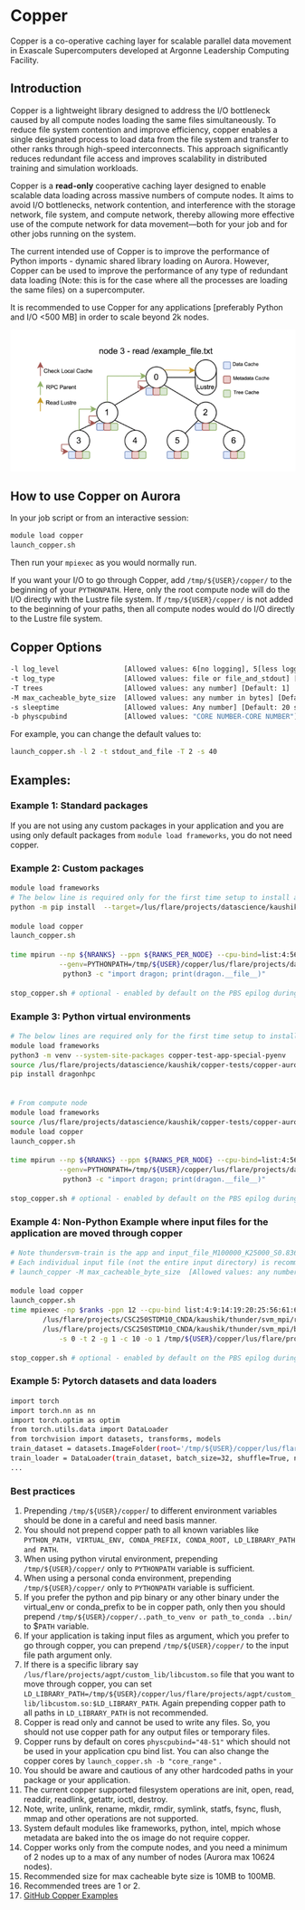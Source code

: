 # Copper

Copper is a co-operative caching layer for scalable parallel data movement in Exascale Supercomputers developed at Argonne Leadership Computing Facility.

## Introduction

Copper is a lightweight library designed to address the I/O bottleneck caused by all compute nodes loading the same files simultaneously. To reduce file system contention and improve efficiency, copper enables a single designated process to load data from the file system and transfer to other ranks through high-speed interconnects. This approach significantly reduces redundant file access and improves scalability in distributed training and simulation workloads.

Copper is a **read-only** cooperative caching layer designed to enable scalable data loading across massive numbers of compute nodes. It aims to avoid I/O bottlenecks, network contention, and interference with the storage network, file system, and compute network, thereby allowing more effective use of the compute network for data movement—both for your job and for other jobs running on the system.

The current intended use of Copper is to improve the performance of Python imports - dynamic shared library loading on Aurora. However, Copper can be used to improve the performance of any type of redundant data loading (Note: this is for the case where all the processes are loading the same files) on a supercomputer.

It is recommended to use Copper for any applications [preferably Python and I/O <500 MB] in order to scale beyond 2k nodes.

![Copper Workflow](copper.gif "Copper Workflow Architecture")

## How to use Copper on Aurora

In your job script or from an interactive session:

```bash
module load copper
launch_copper.sh

```

Then run your `mpiexec` as you would normally run.

If you want your I/O to go through Copper, add `/tmp/${USER}/copper/` to the beginning of your `PYTHONPATH`. Here, only the root compute node will do the I/O directly with the Lustre file system. If `/tmp/${USER}/copper/` is not added to the beginning of your paths, then all compute nodes would do I/O directly to the Lustre file system.

## Copper Options

```bash
-l log_level                [Allowed values: 6[no logging], 5[less logging], 4, 3, 2, 1[more logging]] [Default: 6]
-t log_type                 [Allowed values: file or file_and_stdout] [Default: file]
-T trees                    [Allowed values: any number] [Default: 1]
-M max_cacheable_byte_size  [Allowed values: any number in bytes] [Default: 10MB]
-s sleeptime                [Allowed values: Any number] [Default: 20 seconds] Recommended to use 60 seconds for 4k nodes
-b physcpubind              [Allowed values: "CORE NUMBER-CORE NUMBER"] [Default: "48-51"]
```

For example, you can change the default values to:

```bash
launch_copper.sh -l 2 -t stdout_and_file -T 2 -s 40
```

## Examples:

### Example 1: Standard packages

If you are not using any custom packages in your application and you are using only default packages from `module load frameworks`, you do not need copper.

### Example 2: Custom packages

```bash
module load frameworks
# The below line is required only for the first time setup to install a package on a custom directory. This can be done in login node. 
python -m pip install  --target=/lus/flare/projects/datascience/kaushik/copper-test/lus_custom_pip_env/ dragonhpc

module load copper 
launch_copper.sh

time mpirun --np ${NRANKS} --ppn ${RANKS_PER_NODE} --cpu-bind=list:4:56:9:61:14:66:19:71:20:74:25:79 --genvall \
            --genv=PYTHONPATH=/tmp/${USER}/copper/lus/flare/projects/datascience/kaushik/copper-test/lus_custom_pip_env/:$PYTHONPATH \
             python3 -c "import dragon; print(dragon.__file__)"

stop_copper.sh # optional - enabled by default on the PBS epilog during cleanup.
```

### Example 3: Python virtual environments

```bash
# The below lines are required only for the first time setup to install a package on a python virtual environments. This can be done in login node. 
module load frameworks
python3 -m venv --system-site-packages copper-test-app-special-pyenv
source /lus/flare/projects/datascience/kaushik/copper-tests/copper-aurora/copper-normal-rpc/copper-test-app-special-pyenv/bin/activate
pip install dragonhpc


# From compute node 
module load frameworks
source /lus/flare/projects/datascience/kaushik/copper-tests/copper-aurora/copper-normal-rpc/copper-test-app-special-pyenv/bin/activate
module load copper 
launch_copper.sh

time mpirun --np ${NRANKS} --ppn ${RANKS_PER_NODE} --cpu-bind=list:4:56:9:61:14:66:19:71:20:74:25:79 --genvall \
            --genv=PYTHONPATH=/tmp/${USER}/copper/lus/flare/projects/datascience/kaushik/copper-tests/copper-aurora/copper-normal-rpc/copper-test-app-special-pyenv/lib64/python3.10/site-packages:$PYTHONPATH \
             python3 -c "import dragon; print(dragon.__file__)"

stop_copper.sh # optional - enabled by default on the PBS epilog during cleanup.
```

### Example 4: Non-Python Example where input files for the application are moved through copper

```bash
# Note thundersvm-train is the app and input_file_M100000_K25000_S0.836 is the input file passed as an argument to the app
# Each individual input file (not the entire input directory) is recommended to be less than 10MB. 
# launch_copper -M max_cacheable_byte_size  [Allowed values: any number in bytes] [Default: 10MB] . Here I/O greater than 10 MB will not moved through copper and all compute nodes will directly access the files from lustre file system.

module load copper 
launch_copper.sh
time mpiexec -np $ranks -ppn 12 --cpu-bind list:4:9:14:19:20:25:56:61:66:71:74:79 --no-vni -genvall \
        /lus/flare/projects/CSC250STDM10_CNDA/kaushik/thunder/svm_mpi/run/aurora/wrapper.sh \
        /lus/flare/projects/CSC250STDM10_CNDA/kaushik/thunder/svm_mpi/build_ws1024/bin/thundersvm-train \
            -s 0 -t 2 -g 1 -c 10 -o 1 /tmp/${USER}/copper/lus/flare/projects/CSC250STDM10_CNDA/kaushik/thunder/svm_mpi/data/sc-40-data/input_file_M100000_K25000_S0.836

stop_copper.sh # optional - enabled by default on the PBS epilog during cleanup.
```

### Example 5: Pytorch datasets and data loaders

```bash
import torch
import torch.nn as nn
import torch.optim as optim
from torch.utils.data import DataLoader
from torchvision import datasets, transforms, models
train_dataset = datasets.ImageFolder(root='/tmp/${USER}/copper/lus/flare/projects/agpt/resnet/dataset/train', transform=transform)
train_loader = DataLoader(train_dataset, batch_size=32, shuffle=True, num_workers=4)
...

```

### Best practices

1. Prepending `/tmp/${USER}/copper`/ to different environment variables should be done in a careful and need basis manner.
2. You should not prepend copper path to all known variables like `PYTHON_PATH, VIRTUAL_ENV, CONDA_PREFIX, CONDA_ROOT, LD_LIBRARY_PATH and PATH`.
3. When using python virutal environment, prepending `/tmp/${USER}/copper/` only to `PYTHONPATH` variable is sufficient.
4. When using a personal conda environment, prepending `/tmp/${USER}/copper/` only to `PYTHONPATH` variable is sufficient.
5. If you prefer the python and pip binary or any other binary under the virtual_env or conda_prefix to be in copper path, only then you should prepend `/tmp/${USER}/copper/..path_to_venv or path_to_conda ..bin/`  to $`PATH` variable.
6. If your application is taking input files as argument, which you prefer to go through copper, you can prepend `/tmp/${USER}/copper/` to the input file path argument only.
7. If there is a specific library say `/lus/flare/projects/agpt/custom_lib/libcustom.so` file that you want to move through copper, you can set `LD_LIBRARY_PATH=/tmp/${USER}/copper/lus/flare/projects/agpt/custom_lib/libcustom.so:$LD_LIBRARY_PATH`. Again prepending copper path to all paths in `LD_LIBRARY_PATH` is not recommended.
8. Copper is read only and cannot be used to write any files. So, you should not use copper path for any output files or temporary files.
9. Copper runs by default on cores `physcpubind="48-51"` which should not be used in your application cpu bind list. You can also change the copper cores by `launch_copper.sh -b "core_range"` .
10. You should be aware and cautious of any other hardcoded paths in your package or your application.
11. The current copper supported filesystem operations are  init, open, read, readdir, readlink, getattr, ioctl, destroy.
12. Note, write, unlink, rename, mkdir, rmdir, symlink, statfs, fsync, flush, mmap and other operations are not supported.
13. System default modules like frameworks, python, intel, mpich whose metadata are baked into the os image do not require copper.
14. Copper works only from the compute nodes, and you need a minimum of 2 nodes up to a max of any number of nodes (Aurora max 10624 nodes).
15. Recommended size for max cacheable byte size is 10MB to 100MB.
16. Recommended trees are 1 or 2.
17. [GitHub Copper Examples](https://github.com/argonne-lcf/copper/tree/main/example)
